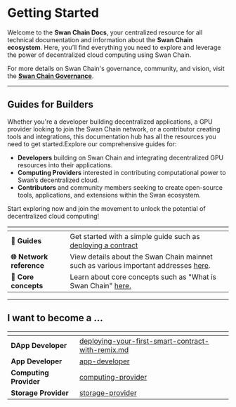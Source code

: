 # Getting Started



Welcome to the **Swan Chain Docs**, your centralized resource for all technical documentation and information about the **Swan Chain ecosystem**. Here, you’ll find everything you need to explore and leverage the power of decentralized cloud computing using Swan Chain.

For more details on Swan Chain's governance, community, and vision, visit the [**Swan Chain Governance**](https://github.com/swanchain/governance).

***

## **Guides for Builders**

Whether you're a developer building decentralized applications, a GPU provider looking to join the Swan Chain network, or a contributor creating tools and integrations, this documentation hub has all the resources you need to get started.Explore our comprehensive guides for:

* **Developers** building on Swan Chain and integrating decentralized GPU resources into their applications.
* **Computing Providers** interested in contributing computational power to Swan’s decentralized cloud.
* **Contributors** and community members seeking to create open-source tools, applications, and extensions within the Swan ecosystem.

Start exploring now and join the movement to unlock the potential of decentralized cloud computing!

<table data-view="cards"><thead><tr><th></th><th></th></tr></thead><tbody><tr><td>📄 <strong>Guides</strong></td><td>Get started with a simple guide such as <a href="bulders/dapp-developer/deploying-your-first-smart-contract-with-remix.md">deploying a contract</a></td></tr><tr><td><strong>🌐 Network reference</strong></td><td>View details about the Swan Chain mainnet such as various important addresses <a href="network-reference/readme/">here</a>.</td></tr><tr><td><strong>🌟 Core concepts</strong></td><td>Learn about core concepts such as "What is Swan Chain" <a href="core-concepts/">here</a><a href="core-concepts/">.</a></td></tr></tbody></table>

***

## I want to become a ...

<table data-view="cards"><thead><tr><th></th><th data-hidden data-card-target data-type="content-ref"></th></tr></thead><tbody><tr><td><strong>DApp Developer</strong></td><td><a href="bulders/dapp-developer/deploying-your-first-smart-contract-with-remix.md">deploying-your-first-smart-contract-with-remix.md</a></td></tr><tr><td><strong>App Developer</strong></td><td><a href="bulders/app-developer/">app-developer</a></td></tr><tr><td><strong>Computing Provider</strong></td><td><a href="bulders/computing-provider/">computing-provider</a></td></tr><tr><td><strong>Storage Provider</strong></td><td><a href="bulders/storage-provider/">storage-provider</a></td></tr></tbody></table>
